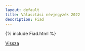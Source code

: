 ```yaml
---
layout: default
title: Választási névjegyzék 2022
description: Fiad
---
```


{% include Fiad.html %}

[Vissza](./)